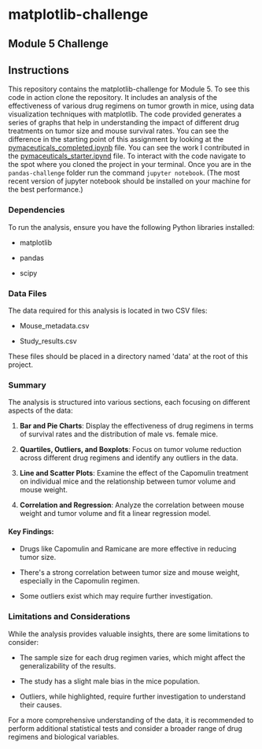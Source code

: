 # matplotlib-challenge

## Module 5 Challenge  

## Instructions

This repository contains the matplotlib-challenge for Module 5. To see this code in action clone the repository. It includes an analysis of the effectiveness of various drug regimens on tumor growth in mice, using data visualization techniques with matplotlib. The code provided generates a series of graphs that help in understanding the impact of different drug treatments on tumor size and mouse survival rates. You can see the difference in the starting point of this assignment by looking at the [pymaceuticals_completed.ipynb](https://github.com/myhre062/matplotlib-challenge/blob/main/Pymaceuticals/pymaceuticals_completed.ipynb) file. You can see the work I contributed in the [pymaceuticals_starter.ipynd](https://github.com/myhre062/matplotlib-challenge/blob/main/Pymaceuticals/pymaceuticals_starter.ipynb) file. To interact with the code navigate to the spot where you cloned the project in your terminal. Once you are in the `pandas-challenge` folder run the command `jupyter notebook`. (The most recent version of jupyter notebook should be installed on your machine for the best performance.)

### Dependencies

To run the analysis, ensure you have the following Python libraries installed:

- matplotlib

- pandas

- scipy

### Data Files

The data required for this analysis is located in two CSV files:

- Mouse_metadata.csv

- Study_results.csv

These files should be placed in a directory named 'data' at the root of this project.

### Summary

The analysis is structured into various sections, each focusing on different aspects of the data:

1.  **Bar and Pie Charts**: Display the effectiveness of drug regimens in terms of survival rates and the distribution of male vs. female mice.

2.  **Quartiles, Outliers, and Boxplots**: Focus on tumor volume reduction across different drug regimens and identify any outliers in the data.

3.  **Line and Scatter Plots**: Examine the effect of the Capomulin treatment on individual mice and the relationship between tumor volume and mouse weight.

4.  **Correlation and Regression**: Analyze the correlation between mouse weight and tumor volume and fit a linear regression model.  

#### Key Findings:

- Drugs like Capomulin and Ramicane are more effective in reducing tumor size.

- There's a strong correlation between tumor size and mouse weight, especially in the Capomulin regimen.

- Some outliers exist which may require further investigation.

### Limitations and Considerations

While the analysis provides valuable insights, there are some limitations to consider:

- The sample size for each drug regimen varies, which might affect the generalizability of the results.

- The study has a slight male bias in the mice population.

- Outliers, while highlighted, require further investigation to understand their causes.

For a more comprehensive understanding of the data, it is recommended to perform additional statistical tests and consider a broader range of drug regimens and biological variables.